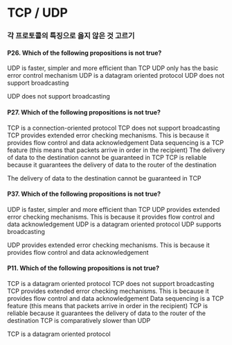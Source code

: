 # TCP / UDP

### 각 프로토콜의 특징으로 옳지 않은 것 고르기
#### P26. Which of the following propositions is not true?
UDP is faster, simpler and more efficient than TCP
UDP only has the basic error control mechanism
UDP is a datagram oriented protocol
UDP does not support broadcasting

UDP does not support broadcasting

#### P27. Which of the following propositions is not true?
TCP is a connection-oriented protocol
TCP does not support broadcasting
TCP provides extended error checking mechanisms. This is because it provides flow control and data acknowledgement
Data sequencing is a TCP feature (this means that packets arrive in order in the recipient)
The delivery of data to the destination cannot be guaranteed in TCP
TCP is reliable because it guarantees the delivery of data to the router of the destination

The delivery of data to the destination cannot be guaranteed in TCP

#### P37. Which of the following propositions is not true?
UDP is faster, simpler and more efficient than TCP
UDP provides extended error checking mechanisms. This is because it provides flow control and data acknowledgement
UDP is a datagram oriented protocol
UDP supports broadcasting

UDP provides extended error checking mechanisms. This is because it provides flow control and data acknowledgement

#### P11. Which of the following propositions is not true?
TCP is a datagram oriented protocol
TCP does not support broadcasting
TCP provides extended error checking mechanisms. This is because it provides flow control and data acknowledgement
Data sequencing is a TCP feature (this means that packets arrive in order in the recipient)
TCP is reliable because it guarantees the delivery of data to the router of the destination
TCP is comparatively slower than UDP

TCP is a datagram oriented protocol
